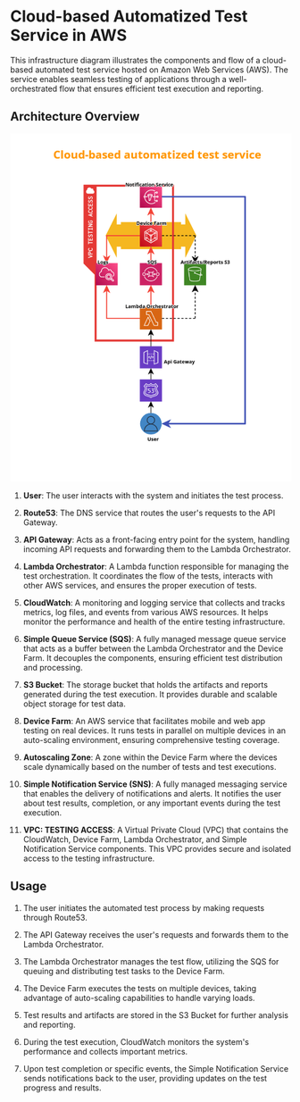 
# Cloud-based Automatized Test Service in AWS

This infrastructure diagram illustrates the components and flow of a cloud-based automated test service hosted on Amazon Web Services (AWS). The service enables seamless testing of applications through a well-orchestrated flow that ensures efficient test execution and reporting.

## Architecture Overview

![InfraDiagram](https://github.com/Mega61/reto-tecnico-grupo-exito-jedaza/blob/Ejercicio3/Cloud_based_automatized_test_service_diagram.png)

1.  **User**: The user interacts with the system and initiates the test process.
    
2.  **Route53**: The DNS service that routes the user's requests to the API Gateway.
    
3.  **API Gateway**: Acts as a front-facing entry point for the system, handling incoming API requests and forwarding them to the Lambda Orchestrator.
    
4.  **Lambda Orchestrator**: A Lambda function responsible for managing the test orchestration. It coordinates the flow of the tests, interacts with other AWS services, and ensures the proper execution of tests.
    
5.  **CloudWatch**: A monitoring and logging service that collects and tracks metrics, log files, and events from various AWS resources. It helps monitor the performance and health of the entire testing infrastructure.
    
6.  **Simple Queue Service (SQS)**: A fully managed message queue service that acts as a buffer between the Lambda Orchestrator and the Device Farm. It decouples the components, ensuring efficient test distribution and processing.
    
7.  **S3 Bucket**: The storage bucket that holds the artifacts and reports generated during the test execution. It provides durable and scalable object storage for test data.
    
8.  **Device Farm**: An AWS service that facilitates mobile and web app testing on real devices. It runs tests in parallel on multiple devices in an auto-scaling environment, ensuring comprehensive testing coverage.
    
9.  **Autoscaling Zone**: A zone within the Device Farm where the devices scale dynamically based on the number of tests and test executions.
    
10.  **Simple Notification Service (SNS)**: A fully managed messaging service that enables the delivery of notifications and alerts. It notifies the user about test results, completion, or any important events during the test execution.
    
11.  **VPC: TESTING ACCESS**: A Virtual Private Cloud (VPC) that contains the CloudWatch, Device Farm, Lambda Orchestrator, and Simple Notification Service components. This VPC provides secure and isolated access to the testing infrastructure.
    

## Usage

1.  The user initiates the automated test process by making requests through Route53.
    
2.  The API Gateway receives the user's requests and forwards them to the Lambda Orchestrator.
    
3.  The Lambda Orchestrator manages the test flow, utilizing the SQS for queuing and distributing test tasks to the Device Farm.
    
4.  The Device Farm executes the tests on multiple devices, taking advantage of auto-scaling capabilities to handle varying loads.
    
5.  Test results and artifacts are stored in the S3 Bucket for further analysis and reporting.
    
6.  During the test execution, CloudWatch monitors the system's performance and collects important metrics.
    
7.  Upon test completion or specific events, the Simple Notification Service sends notifications back to the user, providing updates on the test progress and results.